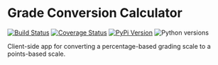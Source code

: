 # Grade Conversion Calculator

[![Build Status](https://github.com/uw-it-aca/grade-conversion-calculator/workflows/tests/badge.svg?branch=master)](https://github.com/uw-it-aca/grade-conversion-calculator/actions)
[![Coverage Status](https://coveralls.io/repos/github/uw-it-aca/grade-conversion-calculator/badge.svg?branch=master)](https://coveralls.io/github/uw-it-aca/grade-conversion-calculator?branch=master)
[![PyPi Version](https://img.shields.io/pypi/v/uw-grade-conversion-calculator.svg)](https://pypi.python.org/pypi/uw-grade-conversion-calculator)
![Python versions](https://img.shields.io/pypi/pyversions/uw-grade-conversion-calculator.svg)

Client-side app for converting a percentage-based grading scale to a points-based scale.
